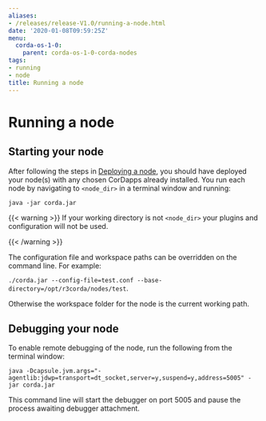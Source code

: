 ```yaml
---
aliases:
- /releases/release-V1.0/running-a-node.html
date: '2020-01-08T09:59:25Z'
menu:
  corda-os-1-0:
    parent: corda-os-1-0-corda-nodes
tags:
- running
- node
title: Running a node
---
```



# Running a node


## Starting your node

After following the steps in [Deploying a node](deploying-a-node.md), you should have deployed your node(s) with any chosen CorDapps
already installed. You run each node by navigating to `<node_dir>` in a terminal window and running:

```shell
java -jar corda.jar
```


{{< warning >}}
If your working directory is not `<node_dir>` your plugins and configuration will not be used.

{{< /warning >}}


The configuration file and workspace paths can be overridden on the command line. For example:

`./corda.jar --config-file=test.conf --base-directory=/opt/r3corda/nodes/test`.

Otherwise the workspace folder for the node is the current working path.


## Debugging your node

To enable remote debugging of the node, run the following from the terminal window:

`java -Dcapsule.jvm.args="-agentlib:jdwp=transport=dt_socket,server=y,suspend=y,address=5005" -jar corda.jar`

This command line will start the debugger on port 5005 and pause the process awaiting debugger attachment.

